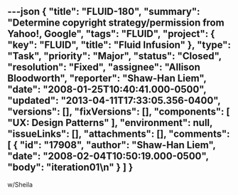 ---json
{
  "title": "FLUID-180",
  "summary": "Determine copyright strategy/permission from Yahoo!, Google",
  "tags": "FLUID",
  "project": {
    "key": "FLUID",
    "title": "Fluid Infusion"
  },
  "type": "Task",
  "priority": "Major",
  "status": "Closed",
  "resolution": "Fixed",
  "assignee": "Allison Bloodworth",
  "reporter": "Shaw-Han Liem",
  "date": "2008-01-25T10:40:41.000-0500",
  "updated": "2013-04-11T17:33:05.356-0400",
  "versions": [],
  "fixVersions": [],
  "components": [
    "UX: Design Patterns"
  ],
  "environment": null,
  "issueLinks": [],
  "attachments": [],
  "comments": [
    {
      "id": "17908",
      "author": "Shaw-Han Liem",
      "date": "2008-02-04T10:50:19.000-0500",
      "body": "iteration01\n"
    }
  ]
}
---
w/Sheila

        
